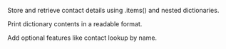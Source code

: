 Store and retrieve contact details using .items() and nested dictionaries.

Print dictionary contents in a readable format.

Add optional features like contact lookup by name.
